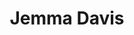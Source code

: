 ---
company: JeMarketing Services Ltd
email: ''
image: https://media.licdn.com/dms/image/C5603AQEA207gxkJs6Q/profile-displayphoto-shrink_800_800/0?e=1560384000&v=beta&t=637MFM_JrNRK50vQS9F5hYC3jZUrN0Q4HlbiP2yRiR8
job_title: Event and Logistics Manager
linkedin: https://www.linkedin.com/in/jemma-davis-acim-6a562792/
night_where: ''
pre_summit: Sat,Sun
sessions:
- null
status: done
title: Jemma Davis
twitter: ''
type: participant
website: https://www.jemarketing.co.uk/
---